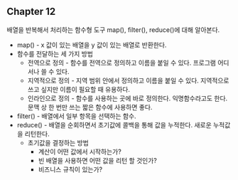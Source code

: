 ## Chapter 12

배열을 반복해서 처리하는 함수형 도구 map(), filter(), reduce()에 대해 알아본다.

- map() - x 값이 있는 배열을 y 값이 있는 배열로 반환한다.
- 함수를 전달하는 세 가지 방법
    - 전역으로 정의 - 함수를 전역으로 정의하고 이름을 붙일 수 있다. 프로그램 어디 서나 쓸 수 있다.
    - 지역적으로 정의 - 지역 범위 안에서 정의하고 이름을 붙일 수 있다. 지역적으로 쓰고 싶지만 이름이 필요할 때 유용하다.
    - 인라인으로 정의 - 함수를 사용하는 곳에 바로 정의한다. 익명함수라고도 한다. 문맥 상 한 번만 쓰는 짧은 함수에 사용하면 좋다.
- filter() - 배열에서 일부 항목을 선택하는 함수.
- reduce() - 배열을 순회하면서 초기값에 콜백을 통해 값을 누적한다. 새로운 누적값을 리턴한다.
    - 초기값을 결정하는 방법
        - 계산이 어떤 값에서 시작하는가?
        - 빈 배열을 사용하면 어떤 값을 리턴 할 것인가?
        - 비즈니스 규칙이 있는가?
